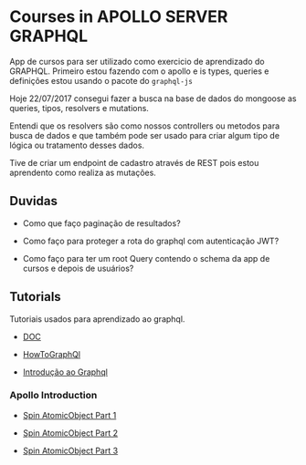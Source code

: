 # Courses in APOLLO SERVER GRAPHQL

App de cursos para ser utilizado como exercicio de aprendizado do GRAPHQL. Primeiro estou fazendo com o apollo e is types, queries e definições estou usando o pacote do `graphql-js`

Hoje 22/07/2017 consegui fazer a busca na base de dados do mongoose as queries, tipos, resolvers e mutations.

Entendi que os resolvers são como nossos controllers ou metodos para busca de dados e que também pode ser usado para criar algum tipo de lógica ou tratamento desses dados.

Tive de criar um endpoint de cadastro através de REST pois estou aprendento como realiza as mutações.


## Duvidas

* Como que faço paginação de resultados?

* Como faço para proteger a rota do graphql com autenticação JWT?

* Como faço para ter um root Query contendo o schema da app de cursos e depois de usuários?

## Tutorials

Tutoriais usados para aprendizado ao graphql.

* [DOC](http://dev.apollodata.com/tools/graphql-server/setup.html)

* [HowToGraphQl](howtographql.com)

* [Introdução ao Graphql](https://medium.com/tableless/introdu%C3%A7%C3%A3o-ao-graphql-com-node-js-1106c17b9b97)

### Apollo Introduction

* [Spin AtomicObject Part 1](https://spin.atomicobject.com/2017/03/29/graphql-apollo-introduction/)

* [Spin AtomicObject Part 2](https://spin.atomicobject.com/2017/03/30/graphql-apollo-building-server/)

* [Spin AtomicObject Part 3](https://spin.atomicobject.com/2017/03/31/graphql-apollo-building-client/)


